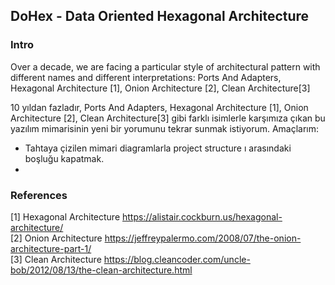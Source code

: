 ## DoHex - Data Oriented Hexagonal Architecture 

### Intro

Over a decade, we are facing a particular style of architectural pattern with different names and different interpretations: Ports And Adapters, Hexagonal Architecture [1], Onion Architecture [2], Clean Architecture[3]  
 
10 yıldan fazladır, Ports And Adapters, Hexagonal Architecture [1], Onion Architecture [2], Clean Architecture[3] gibi farklı isimlerle karşımıza çıkan bu yazılım mimarisinin yeni bir yorumunu tekrar sunmak istiyorum.
Amaçlarım:
* Tahtaya çizilen mimari diagramlarla project structure ı arasındaki boşluğu kapatmak.
* 
  

### References
[1] Hexagonal Architecture https://alistair.cockburn.us/hexagonal-architecture/  
[2] Onion Architecture https://jeffreypalermo.com/2008/07/the-onion-architecture-part-1/  
[3] Clean Architecture https://blog.cleancoder.com/uncle-bob/2012/08/13/the-clean-architecture.html  
<!--stackedit_data:
eyJoaXN0b3J5IjpbLTE0MTE1MDkzNzQsLTg1MjA5NTMwNCw3MD
k5ODYyMjYsMzI2NDE4MTEsLTcyODg1MzEwMSwtMzgwMTQyODUx
XX0=
-->